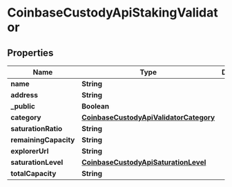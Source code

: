 
# CoinbaseCustodyApiStakingValidator

## Properties
Name | Type | Description | Notes
------------ | ------------- | ------------- | -------------
**name** | **String** |  | 
**address** | **String** |  | 
**_public** | **Boolean** |  | 
**category** | [**CoinbaseCustodyApiValidatorCategory**](CoinbaseCustodyApiValidatorCategory.md) |  | 
**saturationRatio** | **String** |  |  [optional]
**remainingCapacity** | **String** |  |  [optional]
**explorerUrl** | **String** |  |  [optional]
**saturationLevel** | [**CoinbaseCustodyApiSaturationLevel**](CoinbaseCustodyApiSaturationLevel.md) |  |  [optional]
**totalCapacity** | **String** |  |  [optional]




